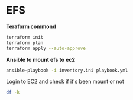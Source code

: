 # EFS

**Teraform commond**

```sh
terraform init
terraform plan
terraform apply --auto-approve
```

**Ansible to mount efs to ec2**

```sh
ansible-playbook -i inventory.ini playbook.yml
```

Login to EC2 and check if it's been mount or not 

```sh
df -k

```
